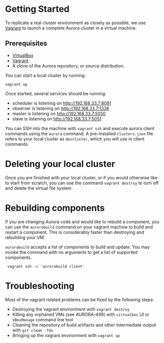 Getting Started
===============
To replicate a real cluster environment as closely as possible, we use
[Vagrant](http://www.vagrantup.com/) to launch a complete Aurora cluster in a virtual machine.

Prerequisites
-------------
  * [VirtualBox](https://www.virtualbox.org/)
  * [Vagrant](http://www.vagrantup.com/)
  * A clone of the Aurora repository, or source distribution.

You can start a local cluster by running:

    vagrant up

Once started, several services should be running:

  * scheduler is listening on http://192.168.33.7:8081
  * observer is listening on http://192.168.33.7:1338
  * master is listening on http://192.168.33.7:5050
  * slave is listening on http://192.168.33.7:5051

You can SSH into the machine with `vagrant ssh` and execute aurora client commands using the
`aurora` command.  A pre-installed `clusters.json` file refers to your local cluster as
`devcluster`, which you will use in client commands.

Deleting your local cluster
===========================
Once you are finished with your local cluster, or if you would otherwise like to start from scratch,
you can use the command `vagrant destroy` to turn off and delete the virtual file system.


Rebuilding components
=====================
If you are changing Aurora code and would like to rebuild a component, you can use the `aurorabuild`
command on your vagrant machine to build and restart a component.  This is considerably faster than
destroying and rebuilding your VM.

`aurorabuild` accepts a list of components to build and update.  You may invoke the command with
no arguments to get a list of supported components.

     vagrant ssh -c 'aurorabuild client'


Troubleshooting
===============
Most of the vagrant related problems can be fixed by the following steps:
* Destroying the vagrant environment with `vagrant destroy`
* Killing any orphaned VMs (see AURORA-499) with `virtualbox` UI or `VBoxManage` command line tool
* Cleaning the repository of build artifacts and other intermediate output with `git clean -fdx`
* Bringing up the vagrant environment with `vagrant up`
